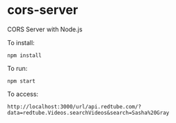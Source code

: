 cors-server
===========

CORS Server with Node.js

To install:

    npm install

To run:

    npm start

To access: 

    http://localhost:3000/url/api.redtube.com/?data=redtube.Videos.searchVideos&search=Sasha%20Gray